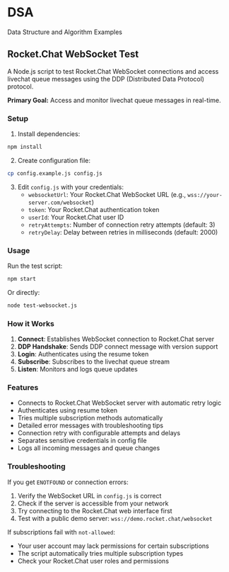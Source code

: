 # DSA
Data Structure and Algorithm Examples

## Rocket.Chat WebSocket Test

A Node.js script to test Rocket.Chat WebSocket connections and access livechat queue messages using the DDP (Distributed Data Protocol) protocol.

**Primary Goal:** Access and monitor livechat queue messages in real-time.

### Setup

1. Install dependencies:
```bash
npm install
```

2. Create configuration file:
```bash
cp config.example.js config.js
```

3. Edit `config.js` with your credentials:
   - `websocketUrl`: Your Rocket.Chat WebSocket URL (e.g., `wss://your-server.com/websocket`)
   - `token`: Your Rocket.Chat authentication token
   - `userId`: Your Rocket.Chat user ID
   - `retryAttempts`: Number of connection retry attempts (default: 3)
   - `retryDelay`: Delay between retries in milliseconds (default: 2000)

### Usage

Run the test script:
```bash
npm start
```

Or directly:
```bash
node test-websocket.js
```

### How it Works

1. **Connect**: Establishes WebSocket connection to Rocket.Chat server
2. **DDP Handshake**: Sends DDP connect message with version support
3. **Login**: Authenticates using the resume token
4. **Subscribe**: Subscribes to the livechat queue stream
5. **Listen**: Monitors and logs queue updates

### Features

- Connects to Rocket.Chat WebSocket server with automatic retry logic
- Authenticates using resume token
- Tries multiple subscription methods automatically
- Detailed error messages with troubleshooting tips
- Connection retry with configurable attempts and delays
- Separates sensitive credentials in config file
- Logs all incoming messages and queue changes

### Troubleshooting

If you get `ENOTFOUND` or connection errors:
1. Verify the WebSocket URL in `config.js` is correct
2. Check if the server is accessible from your network
3. Try connecting to the Rocket.Chat web interface first
4. Test with a public demo server: `wss://demo.rocket.chat/websocket`

If subscriptions fail with `not-allowed`:
- Your user account may lack permissions for certain subscriptions
- The script automatically tries multiple subscription types
- Check your Rocket.Chat user roles and permissions
